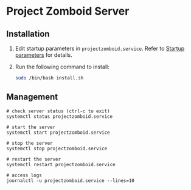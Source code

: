# Project Zomboid Server

## Installation

1. Edit startup parameters in `projectzomboid.service`.
   Refer to [Startup parameters](https://pzwiki.net/wiki/Startup_parameters) for details.


2. Run the following command to install:
   ```bash
   sudo /bin/bash install.sh
   ```

## Management

```
# check server status (ctrl-c to exit)
systemctl status projectzomboid.service

# start the server
systemctl start projectzomboid.service

# stop the server
systemctl stop projectzomboid.service

# restart the server
systemctl restart projectzomboid.service

# access logs
journalctl -u projectzomboid.service --lines=10
```

